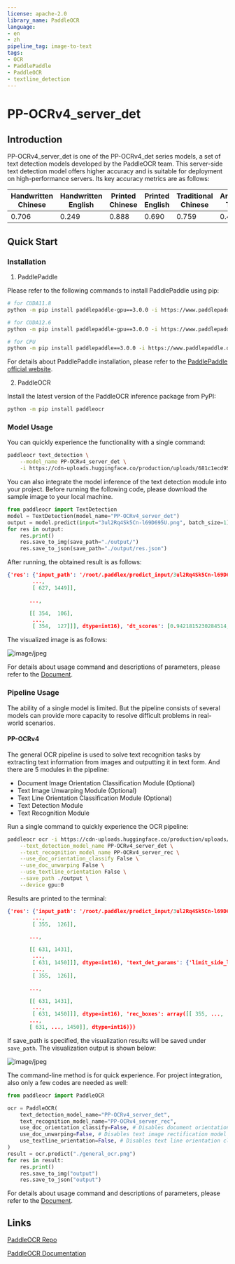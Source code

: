```yaml
---
license: apache-2.0
library_name: PaddleOCR
language:
- en
- zh
pipeline_tag: image-to-text
tags:
- OCR
- PaddlePaddle
- PaddleOCR
- textline_detection
---
```


# PP-OCRv4_server_det

## Introduction

PP-OCRv4_server_det is one of the PP-OCRv4_det series models, a set of text detection models developed by the PaddleOCR team. This server-side text detection model offers higher accuracy and is suitable for deployment on high-performance servers. Its key accuracy metrics are as follows:

| Handwritten Chinese | Handwritten English | Printed Chinese | Printed English | Traditional Chinese | Ancient Text | Japanese | General Scenario | Pinyin | Rotation | Distortion | Artistic Text | Average | 
| --- | --- | --- | --- | --- | --- | --- | --- | --- | --- | --- | --- | --- |
| 0.706 | 0.249 | 0.888 | 0.690	| 0.759 | 0.473 | 0.685	 | 0.715 | 0.542 | 0.366 | 0.775 | 0.583 | 0.662 |

## Quick Start

### Installation

1. PaddlePaddle

Please refer to the following commands to install PaddlePaddle using pip:

```bash
# for CUDA11.8
python -m pip install paddlepaddle-gpu==3.0.0 -i https://www.paddlepaddle.org.cn/packages/stable/cu118/

# for CUDA12.6
python -m pip install paddlepaddle-gpu==3.0.0 -i https://www.paddlepaddle.org.cn/packages/stable/cu126/

# for CPU
python -m pip install paddlepaddle==3.0.0 -i https://www.paddlepaddle.org.cn/packages/stable/cpu/
```

For details about PaddlePaddle installation, please refer to the [PaddlePaddle official website](https://www.paddlepaddle.org.cn/en/install/quick).

2. PaddleOCR

Install the latest version of the PaddleOCR inference package from PyPI:

```bash
python -m pip install paddleocr
```

### Model Usage

You can quickly experience the functionality with a single command:

```bash
paddleocr text_detection \
    --model_name PP-OCRv4_server_det \
    -i https://cdn-uploads.huggingface.co/production/uploads/681c1ecd9539bdde5ae1733c/3ul2Rq4Sk5Cn-l69D695U.png
```

You can also integrate the model inference of the text detection module into your project. Before running the following code, please download the sample image to your local machine.

```python
from paddleocr import TextDetection
model = TextDetection(model_name="PP-OCRv4_server_det")
output = model.predict(input="3ul2Rq4Sk5Cn-l69D695U.png", batch_size=1)
for res in output:
    res.print()
    res.save_to_img(save_path="./output/")
    res.save_to_json(save_path="./output/res.json")
```

After running, the obtained result is as follows:

```json
{'res': {'input_path': '/root/.paddlex/predict_input/3ul2Rq4Sk5Cn-l69D695U.png', 'page_index': None, 'dt_polys': array([[[ 627, 1432],
        ...,
        [ 627, 1449]],

       ...,

       [[ 354,  106],
        ...,
        [ 354,  127]]], dtype=int16), 'dt_scores': [0.9421815230284514, 0.8528662776681952, ..., 0.8209321007152185]}}
```

The visualized image is as follows:

![image/jpeg](https://cdn-uploads.huggingface.co/production/uploads/681c1ecd9539bdde5ae1733c/y1dsK4yO1V0pvqDN_VlMY.jpeg)

For details about usage command and descriptions of parameters, please refer to the [Document](https://paddlepaddle.github.io/PaddleOCR/latest/en/version3.x/module_usage/text_detection.html#iii-quick-start).

### Pipeline Usage

The ability of a single model is limited. But the pipeline consists of several models can provide more capacity to resolve difficult problems in real-world scenarios.

#### PP-OCRv4

The general OCR pipeline is used to solve text recognition tasks by extracting text information from images and outputting it in text form. And there are 5 modules in the pipeline: 
* Document Image Orientation Classification Module (Optional)
* Text Image Unwarping Module (Optional)
* Text Line Orientation Classification Module (Optional)
* Text Detection Module
* Text Recognition Module

Run a single command to quickly experience the OCR pipeline:

```bash
paddleocr ocr -i https://cdn-uploads.huggingface.co/production/uploads/681c1ecd9539bdde5ae1733c/3ul2Rq4Sk5Cn-l69D695U.png \
    --text_detection_model_name PP-OCRv4_server_det \
    --text_recognition_model_name PP-OCRv4_server_rec \
    --use_doc_orientation_classify False \
    --use_doc_unwarping False \
    --use_textline_orientation False \
    --save_path ./output \
    --device gpu:0 
```

Results are printed to the terminal:

```json
{'res': {'input_path': '/root/.paddlex/predict_input/3ul2Rq4Sk5Cn-l69D695U.png', 'page_index': None, 'model_settings': {'use_doc_preprocessor': True, 'use_textline_orientation': False}, 'doc_preprocessor_res': {'input_path': None, 'page_index': None, 'model_settings': {'use_doc_orientation_classify': False, 'use_doc_unwarping': False}, 'angle': -1}, 'dt_polys': array([[[ 355,  109],
        ...,
        [ 355,  126]],

       ...,

       [[ 631, 1431],
        ...,
        [ 631, 1450]]], dtype=int16), 'text_det_params': {'limit_side_len': 64, 'limit_type': 'min', 'thresh': 0.3, 'max_side_limit': 4000, 'box_thresh': 0.6, 'unclip_ratio': 1.5}, 'text_type': 'general', 'textline_orientation_angles': array([-1, ..., -1]), 'text_rec_score_thresh': 0.0, 'rec_texts': ['AlgorithmsfortheMarkovEntropyDecomposition', 'AndrewJ.FerrisandDavidPoulin', 'DepartementdePhysique,UniversitedeSherbrooke，Quebec,JlK2Rl，Canada', '（Dated:October31，2018）', 'TheMarkoventropydecomposition', '(MED)is a recently-proposed, cluster-based simulation method for fi-', 'nite temperature quantum systems with arbitrary geometry. In this p', 'paper,wedetail numerical algorithms for', 'performing the required steps of the MED,principally solving a minimization problem with a', 'preconditioned', 'astea1ocrtratnrtpccc', "Newton's", 'algorithm,as well as how to extract global susceptibilities and thermal responses.', 'Wedemonstrate', 'the power of the method with the spin-l/2 XXZ model on the 2D squarelattice, including the extraction of', 'critical points and details of each phase. Although the method shares some qualitative similarities with exact-', 'diagonalization,we show the MED is both more accurate and significantly more flexible.', 'PACSnumbers:05.10.-a, 02.50.Ng,03.67.-a,74.40.Kb', 'I.INTRODUCTION', 'This approximation becomes exact in the case of a 1D', 'quan-', 'tum（orclassical)', 'Markov chain', '[10],and leads to an', 'expo-', 'Although', 'the', 'equations', 'governing', 'quantum many-body', 'nentialreduction', '1 of cost for exact entropy calculations when', 'systems are', 'simplet', 'writedown，findin', 'solutions', 'sforthe', 'the global density matrix is a higher-dimensional Markov net-', 'majority', 'of', 'systems', 'remains incredibly', 'difficult.', 'Modern', 'workstate', '[12,13].', 'physics finds itself in need of new', 'tools to compute the emer-', 'The second approximation used in the MED approach is', 'gentbehavior of large, many-body', 'ysystems.', 'related to the V-representibility problem. Given a set of lo-', 'Therehasbeen', 'greatvariety', 'r oftools developed to tackle', 'calbutoverlapping', 'reduced density', 'matrices{pi}，it is avery', 'many-bodyproblems', 's,butin', 'general,large', '2D', 'and3D', 'quan-', 'challenging', 'problemto determinei', 'ifthereexists', 'globalden-', 'tum', 'systems', 'remain', 'hard', 'deal', 'with.', 'Most', 'systems', 'are', 'sity operator which is positive semi-definite and whose partial', 'thought to be non-integrable, so exact analytic solutions are', 'trace agrees', 'with', 'each', 'p.This', 'problemisQMA-hard', '(the', 'notusually expected.Direct numerical diagonalization canbe', 'quantum analogue of NP)', '[14，', '151.', 'and is hopelessly', 'diffi-', 'performedforrelatively', 'small', 'wstems', '-howevertheemer-', 'cultto', 'enforce.', 'Thus', 'the', 'second', 'pproximationemployed', 'gentbehaviorofas', 'ystem in thethermodynamiclimitmaybe', 'involves ignoringglobal consistency', 'with a', 'positive', 'opera-', 'difficult to extract, especially in s', 'ystemswithlarge', 'correlation', 'tor,while', 'requiring', 'localconsistenc', 'on any overlapping re-', 'lengths.MonteCarlo', 'approaches are technically', '/exact(upto', 'gionsbetween thep.Atthezero-temperaturelimit,theMED', 'sampling', 'error)，but', 'suffer', 'fromthe', 'so-called', 'ign', 'problem', 'approach becomes analogous to the', 'ariationalnth-orderre-', '111', 'for fermionic, frustrated, or dynamical problems. Thus', 'weare', 'duceddensity', 'matrix', 'approach,', 'where', 'positivity is enforced', 'limitedto', 'search for clever', ' approximations to solve the ma-', 'on all reduced density', 'matrices of size', '[16-18].', ' jority of many-body problems.', 'The MED approach is an extremely flexible cluster method,', 'Overthe', 'pastcentury', 'hundredsof such', 'approximations', 'applicable to both translationally', 'y invariant systems of any di-', 'havebeen', 'proposed,', ' and we will mention just a few notable', 'mension in the thermodynamic limit.', 'as well asfinite', 'ystems', 'examples', 'applicable', 'quantum lattice', 'odels.Mean-field', 'or systems', 'without translational invariance （e.g.', 'disordered', 'theory', 'is simple and frequently', 'arrives', 'at the correct', 'quali-', 'lattices,', 'or harmonically', 'trappedatomsin', 'optical lattices).', 'tative description,but', 'often fails', 'swhen', 'correlations', 'are im-', 'Thefreeenergygivenby', 'MEDis', 'guaranteed to lower', 'bound', 'portant. Density-matrix renormalisation', 'group (DMRG)[1]', 'the true free', 'energy', 'which in turn lower-bounds the', 'ground', 'is efficient and extremely', 'accurate at solving', '1D', 'problems,', 'stateenergy', '—thus', 'providing a natural complement to varia-', 'butthe computational cost', 'grows exponentially', 'ywithsystem', 'tionalapproacheswhich upper-boundthe', 'ground state energy.', 'size in two- or higher-dimensions', '[2,3].', 'Related tensor-', 'The ability to provide a rigorous', 's ground-stateenergywindow', 'networktechniquesdesigned for2D', 'ystemsarestill intheir', 'is apowerful validation tool, creating', 'averycompellingrea-', 'infancy [4-6]. Series-expansion methods', '7', 'canbe success-', 'son to use this approach.', 'ful, but may diverge', 'orotherwise converge', 'eslowly,obscuring', 'In this paper we paper we present a pedagogical introduc-', 'thestatein', '1certain', 'regimes. There exist', 'variety', 'of cluster-', 'tion toMED, includingnumericalimplementation issues and', 'based techniques', 'such as', 'dynamical-mean-field theory[8]', 'applications', 'to 2D quantum lattice', 'models in the thermody-', 'anddensity', '7-matrix', 'embedding[9].', 'namiclimit.', 'In Sec.II,we', 'give a brief derivation', 'ofthe', 'Herewe', 'discuss the so-called Markov entropy decompo-', 'Markov entropy decomposition.', 'SectionIlloutlinesarobust', 'sition (MED),recently', 'proposedby', 'Poulin&Hastings', '[10]', 'numerical strategy for', 'optimizing', 'the clusters that make up', '(andanalogous to a slightly', 'earlier', ' classical algorithm', '[11])', 'thedecomposition.', 'InSec.IVw', 'show how we can extend', 'This is', 'a self-consistent', 'cluster method for finite temperature', 'thesealgorithmsto', 'extract non-trivial', 'information,suchas', 'systems that takes advantage of an ', 'approximationofthe（von', 'specific heat and susceptibilities.We present an application of', 'Neumann)entropy.', 'In[10]，itwas', 'shown that the entropy', 'the method to the spin-1/2 XXZmodel on a 2D squarelattice', 'per site can be rigorously upper bounded using only local in-', 'in Sec.V,describing how to characterize the phase diagram', 'formation—alocal.reduceddensity', 'matrix onN sites,say.', 'and determine critical points, before concluding in Sec.VI.'], 'rec_scores': array([0.98928159, ..., 0.98077077]), 'rec_polys': array([[[ 355,  109],
        ...,
        [ 355,  126]],

       ...,

       [[ 631, 1431],
        ...,
        [ 631, 1450]]], dtype=int16), 'rec_boxes': array([[ 355, ...,  126],
       ...,
       [ 631, ..., 1450]], dtype=int16)}}
```

If save_path is specified, the visualization results will be saved under `save_path`. The visualization output is shown below:

![image/jpeg](https://cdn-uploads.huggingface.co/production/uploads/681c1ecd9539bdde5ae1733c/drL5DSiarbdfIkN92E2VL.jpeg)

The command-line method is for quick experience. For project integration, also only a few codes are needed as well:

```python
from paddleocr import PaddleOCR  

ocr = PaddleOCR(
    text_detection_model_name="PP-OCRv4_server_det",
    text_recognition_model_name="PP-OCRv4_server_rec",
    use_doc_orientation_classify=False, # Disables document orientation classification model via this parameter
    use_doc_unwarping=False, # Disables text image rectification model via this parameter
    use_textline_orientation=False, # Disables text line orientation classification model via this parameter
)
result = ocr.predict("./general_ocr.png")  
for res in result:  
    res.print()  
    res.save_to_img("output")  
    res.save_to_json("output")
```

For details about usage command and descriptions of parameters, please refer to the [Document](https://paddlepaddle.github.io/PaddleOCR/latest/en/version3.x/pipeline_usage/OCR.html#2-quick-start).


## Links

[PaddleOCR Repo](https://github.com/paddlepaddle/paddleocr)

[PaddleOCR Documentation](https://paddlepaddle.github.io/PaddleOCR/latest/en/index.html)
